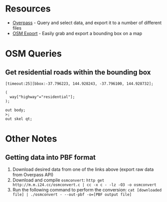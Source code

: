 # Resources

 - [Overpass](https://overpass-turbo.eu/) - Query and select data, and export it to a number of different files
 - [OSM Export](https://www.openstreetmap.org/export#map=19/-37.79574/144.92911) - Easily grab and export a bounding box on a map

# OSM Queries

## Get residential roads within the bounding box

```osm
[timeout:25][bbox:-37.796223, 144.928243, -37.796100, 144.928732];

(
  way["highway"="residential"];
);

out body;
>;
out skel qt;
```

# Other Notes

## Getting data into PBF format

1. Download desired data from one of the links above (export raw data from Overpass API)
2. Download and compile `osmconvert`: `http get http://m.m.i24.cc/osmconvert.c | cc -x c - -lz -O3 -o osmconvert`
3. Run the following command to perform the conversion: `cat [downloaded file] | ./osmconvert - --out-pbf -o=[PBF output file]`

